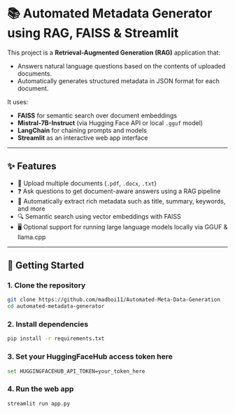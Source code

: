 # 📚 Automated Metadata Generator using RAG, FAISS & Streamlit

This project is a **Retrieval-Augmented Generation (RAG)** application that:
- Answers natural language questions based on the contents of uploaded documents.
- Automatically generates structured metadata in JSON format for each document.

It uses:
- **FAISS** for semantic search over document embeddings
- **Mistral-7B-Instruct** (via Hugging Face API or local `.gguf` model)
- **LangChain** for chaining prompts and models
- **Streamlit** as an interactive web app interface

---

## ✨ Features

- 📄 Upload multiple documents (`.pdf`, `.docx`, `.txt`)
- ❓ Ask questions to get document-aware answers using a RAG pipeline
- 🧠 Automatically extract rich metadata such as title, summary, keywords, and more
- 🔍 Semantic search using vector embeddings with FAISS
- 🖥️ Optional support for running large language models locally via GGUF & llama.cpp

---



## 🚀 Getting Started

### 1. Clone the repository

```bash
git clone https://github.com/madboi11/Automated-Meta-Data-Generation
cd automated-metadata-generator
```

### 2. Install dependencies
```bash
pip install -r requirements.txt
```

### 3. Set your HuggingFaceHub access token here
```bash
set HUGGINGFACEHUB_API_TOKEN=your_token_here
```

### 4. Run the web app
```bash
streamlit run app.py
```




